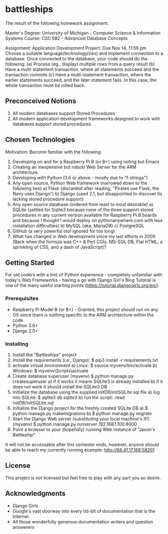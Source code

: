 # battleships

The result of the following homework assignment.

Master's Degree: University of Michigan - Computer Science & Information Systems
Course: CSC 582 - Advanced Database Concepts

Assignment: Application Development Project: Due Nov 14, 11:59 pm
Choose a suitable language/technology/(ies) and implement connection to a database.
Once connected to the database, your code should do the following:
    (a)	Process (eg., display) multiple rows from a query result
    (b)	Have a multi-statement transaction, where all statements succeed and the transaction commits
    (c)	Have a multi-statement transaction, where the earlier statements succeed, and the later statement fails. In this case, the whole transaction must be rolled back.

## Preconceived Notions

1) All modern databases support Stored Procedures
2) All modern application development frameworks designed to work with databases support stored procedures.

## Chosen Technologies

Motivation: Become familiar with the following.
1) Developing on and for a Raspberry Pi B (or B+) using noting but Emacs
2) Creating an inexpensive but robust Web Server for the ARM architecture.
3) Developing with Python (3.6 or above - mostly due to "f-strings")
4) Any open source, Python Web framework (narrowed down to the following two)
    a) Flask (discarded after reading, "Pirates use Flask, the Navy uses Django")
    b) Django (used 2.1, but disappointed to discover its lacking stored procedure support)
5) Any open source database (ordered from least to most desirable)
    a) SQLite (settled for Sqlite3 because none of the three support stored procedures in any current version available for Raspberry Pi B boards and because I thought I would deploy on pythonanywhere.com with less installation difficulties)
    b) MySQL (aka, MariaDB)
    c) PostgreSQL
6) GitHub (a very powerful tool ignored for too long)
7) What has changed in Web development since my last efforts in 2009 (Back when the formula was C++ & Perl CGIs, MS-SQL DB, Flat HTML, a sprinkling of CSS, and a dash of JavaScript)?

## Getting Started

For old coders with a hint of Python experience - completely unfamiliar with today's Web Frameworks - having a go with Django Girl's Blog Tutorial is one of the many useful starting points (https://tutorial.djangogirls.org/en/).

### Prerequisites

- Raspberry Pi Model B (or B+) - Granted, this project should run on any OS since there is nothing specific to the ARM architecture within the code. 
- Python 3.6+
- Django 2.0+

### Installing

1) Install the "Battleships" project
2) Install the requirements (i.e., Django): $ pip3 install -r requirements.txt
3) activate virtual environment
    a) Linux: $ source myvenv/bin/activate
	b) Windows: $ myvenv\Scripts\activate
4) Create database superuser
    (myvenv) $ python manage.py createsuperuser
    a) if it works it means SQLite3 is already installed
    b) if it does not work it should install the SQLite3 DB
5) Initialize the database using the supplied initDB/initSQLite.sql file
    a) log into SQLite: $ sqlite3 db.sqlite3
    b) run the script: .read initDB/initSQLite.sql
6) Initialize the Django project for the freshly created SQLite DB
    a) $ python manage.py makemigrations
    b) $ python manage.py migrate
7) Start the Django Web server (substituting your local machine's IP): 
    (myvenv) $ python manage.py runserver 192.168.1.100:8000
8) Point a browser to your (hopefully) running Web instance of "Jason's Battleship"

It will not be accessable after this semester ends, however, anyone should be able to reach my currently running example: http://68.41.17.188:58201

## License

This project is not licensed but feel free to play with any part you so desire.

## Acknowledgments

* Django Girls
* Google's vast doorway into every tid-bit of documentation that is the Internet
* All those wonderfully generous documentation writers and question answerers
